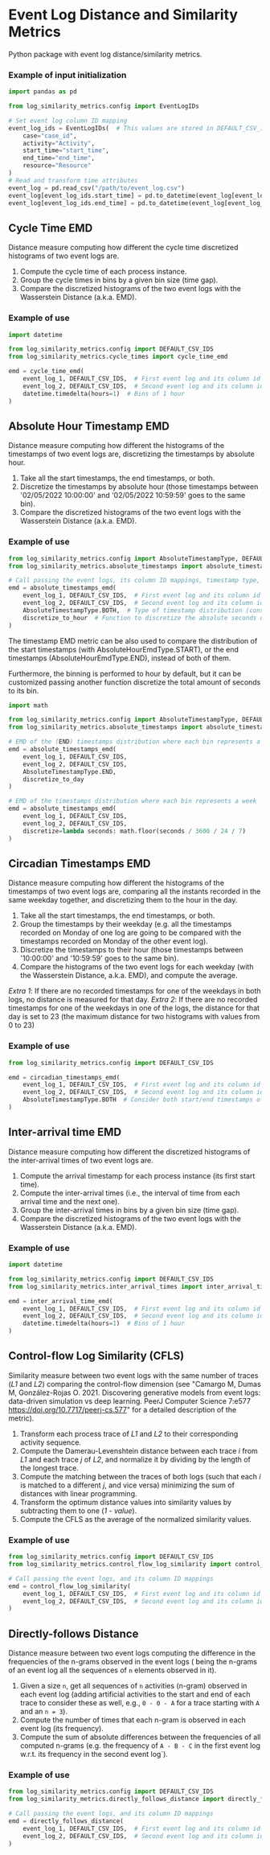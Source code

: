 # Event Log Distance and Similarity Metrics

Python package with event log distance/similarity metrics.

### Example of input initialization

```python
import pandas as pd

from log_similarity_metrics.config import EventLogIDs

# Set event log column ID mapping
event_log_ids = EventLogIDs(  # This values are stored in DEFAULT_CSV_IDS
    case="case_id",
    activity="Activity",
    start_time="start_time",
    end_time="end_time",
    resource="Resource"
)
# Read and transform time attributes
event_log = pd.read_csv("/path/to/event_log.csv")
event_log[event_log_ids.start_time] = pd.to_datetime(event_log[event_log_ids.start_time], utc=True)
event_log[event_log_ids.end_time] = pd.to_datetime(event_log[event_log_ids.end_time], utc=True)
```

## Cycle Time EMD

Distance measure computing how different the cycle time discretized histograms of two event logs are.

1. Compute the cycle time of each process instance.
2. Group the cycle times in bins by a given bin size (time gap).
3. Compare the discretized histograms of the two event logs with the Wasserstein Distance (a.k.a. EMD).

### Example of use

```python
import datetime

from log_similarity_metrics.config import DEFAULT_CSV_IDS
from log_similarity_metrics.cycle_times import cycle_time_emd

emd = cycle_time_emd(
    event_log_1, DEFAULT_CSV_IDS,  # First event log and its column id mappings
    event_log_2, DEFAULT_CSV_IDS,  # Second event log and its column id mappings
    datetime.timedelta(hours=1)  # Bins of 1 hour
)
```

## Absolute Hour Timestamp EMD

Distance measure computing how different the histograms of the timestamps of two event logs are, discretizing the timestamps by absolute
hour.

1. Take all the start timestamps, the end timestamps, or both.
2. Discretize the timestamps by absolute hour (those timestamps between '02/05/2022 10:00:00' and '02/05/2022 10:59:59' goes to the same
   bin).
3. Compare the discretized histograms of the two event logs with the Wasserstein Distance (a.k.a. EMD).

### Example of use

```python
from log_similarity_metrics.config import AbsoluteTimestampType, DEFAULT_CSV_IDS
from log_similarity_metrics.absolute_timestamps import absolute_timestamps_emd, discretize_to_hour

# Call passing the event logs, its column ID mappings, timestamp type, and discretize function
emd = absolute_timestamps_emd(
    event_log_1, DEFAULT_CSV_IDS,  # First event log and its column id mappings
    event_log_2, DEFAULT_CSV_IDS,  # Second event log and its column id mappings
    AbsoluteTimestampType.BOTH,  # Type of timestamp distribution (consider start times and/or end times)
    discretize_to_hour  # Function to discretize the absolute seconds of each timestamp (default by hour)
)
```

The timestamp EMD metric can be also used to compare the distribution of the start timestamps (with AbsoluteHourEmdType.START), or the end
timestamps (AbsoluteHourEmdType.END), instead of both of them.

Furthermore, the binning is performed to hour by default, but it can be customized passing another function discretize the total amount of
seconds to its bin.

```python
import math

from log_similarity_metrics.config import AbsoluteTimestampType, DEFAULT_CSV_IDS
from log_similarity_metrics.absolute_timestamps import absolute_timestamps_emd, discretize_to_day

# EMD of the (END) timestamps distribution where each bin represents a day
emd = absolute_timestamps_emd(
    event_log_1, DEFAULT_CSV_IDS,
    event_log_2, DEFAULT_CSV_IDS,
    AbsoluteTimestampType.END,
    discretize_to_day
)

# EMD of the timestamps distribution where each bin represents a week
emd = absolute_timestamps_emd(
    event_log_1, DEFAULT_CSV_IDS,
    event_log_2, DEFAULT_CSV_IDS,
    discretize=lambda seconds: math.floor(seconds / 3600 / 24 / 7)
)
```

## Circadian Timestamps EMD

Distance measure computing how different the histograms of the timestamps of two event logs are, comparing all the instants recorded in the
same weekday together, and discretizing them to the hour in the day.

1. Take all the start timestamps, the end timestamps, or both.
2. Group the timestamps by their weekday (e.g. all the timestamps recorded on Monday of one log are going to be compared with the timestamps
   recorded on Monday of the other event log).
3. Discretize the timestamps to their hour (those timestamps between '10:00:00' and '10:59:59' goes to the same bin).
4. Compare the histograms of the two event logs for each weekday (with the Wasserstein Distance, a.k.a. EMD), and compute the average.

_Extra 1_: If there are no recorded timestamps for one of the weekdays in both logs, no distance is measured for that day.
_Extra 2_: If there are no recorded timestamps for one of the weekdays in one of the logs, the distance for that day is set to 23 (the
maximum distance for two histograms with values from 0 to 23)

### Example of use

```python
from log_similarity_metrics.config import DEFAULT_CSV_IDS

emd = circadian_timestamps_emd(
    event_log_1, DEFAULT_CSV_IDS,  # First event log and its column id mappings
    event_log_2, DEFAULT_CSV_IDS,  # Second event log and its column id mappings
    AbsoluteTimestampType.BOTH  # Consider both start/end timestamps of each activity instance
)
```

## Inter-arrival time EMD

Distance measure computing how different the discretized histograms of the inter-arrival times of two event logs are.

1. Compute the arrival timestamp for each process instance (its first start time).
2. Compute the inter-arrival times (i.e., the interval of time from each arrival time and the next one).
3. Group the inter-arrival times in bins by a given bin size (time gap).
4. Compare the discretized histograms of the two event logs with the Wasserstein Distance (a.k.a. EMD).

### Example of use

```python
import datetime

from log_similarity_metrics.config import DEFAULT_CSV_IDS
from log_similarity_metrics.inter_arrival_times import inter_arrival_time_emd

emd = inter_arrival_time_emd(
    event_log_1, DEFAULT_CSV_IDS,  # First event log and its column id mappings
    event_log_2, DEFAULT_CSV_IDS,  # Second event log and its column id mappings
    datetime.timedelta(hours=1)  # Bins of 1 hour
)
```

## Control-flow Log Similarity (CFLS)

Similarity measure between two event logs with the same number of traces (_L1_ and _L2_) comparing the control-flow dimension (see "Camargo
M, Dumas M, González-Rojas O. 2021. Discovering generative models from event logs: data-driven simulation vs deep learning. PeerJ Computer
Science 7:e577 https://doi.org/10.7717/peerj-cs.577" for a detailed description of the metric).

1. Transform each process trace of _L1_ and _L2_ to their corresponding activity sequence.
2. Compute the Damerau-Levenshtein distance between each trace _i_ from _L1_ and each trace _j_ of _L2_, and normalize it by dividing by the
   length of the longest trace.
3. Compute the matching between the traces of both logs (such that each _i_ is matched to a different _j_, and vice versa) minimizing the
   sum of distances with linear programming.
4. Transform the optimum distance values into similarity values by subtracting them to one (_1 - value_).
5. Compute the CFLS as the average of the normalized similarity values.

### Example of use

```python
from log_similarity_metrics.config import DEFAULT_CSV_IDS
from log_similarity_metrics.control_flow_log_similarity import control_flow_log_similarity

# Call passing the event logs, and its column ID mappings
emd = control_flow_log_similarity(
    event_log_1, DEFAULT_CSV_IDS,  # First event log and its column id mappings
    event_log_2, DEFAULT_CSV_IDS,  # Second event log and its column id mappings
)
```

## Directly-follows Distance

Distance measure between two event logs computing the difference in the frequencies of the n-grams observed in the event logs (
being the n-grams of an event log all the sequences of `n` elements observed in it).

1. Given a size `n`, get all sequences of `n` activities (n-gram) observed in each event log (adding artificial activities to the start and
   end of each trace to consider these as well, e.g., `0 - 0 - A` for a trace starting with `A` and an `n = 3`).
2. Compute the number of times that each n-gram is observed in each event log (its frequency).
3. Compute the sum of absolute differences between the frequencies of all computed n-grams (e.g. the frequency of `A - B - C` in the first
   event log w.r.t. its frequency in the second event log`).

### Example of use

```python
from log_similarity_metrics.config import DEFAULT_CSV_IDS
from log_similarity_metrics.directly_follows_distance import directly_follows_distance

# Call passing the event logs, and its column ID mappings
emd = directly_follows_distance(
    event_log_1, DEFAULT_CSV_IDS,  # First event log and its column id mappings
    event_log_2, DEFAULT_CSV_IDS,  # Second event log and its column id mappings
)
```
